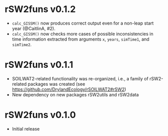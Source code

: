 # rSW2funs v0.1.2
* `calc_GISSM()` now produces correct output even for a non-leap start year
  (@CaitlinA, #2).
* `calc_GISSM()` now checks more cases of possible inconsistencies
  in time information extracted from
  arguments `x`, `years`, `simTime1`, and `simTime2`.


# rSW2funs v0.1.1
* SOILWAT2-related functionality was re-organized, i.e.,
  a family of rSW2-related packages was created
  (see https://github.com/DrylandEcology/rSOILWAT2#rSW2)
* New dependency on new packages rSW2utils and rSW2data


# rSW2funs v0.1.0
* Initial release


